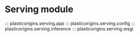 # Serving module
::: plasticorigins.serving.app
::: plasticorigins.serving.config
::: plasticorigins.serving.inference
::: plasticorigins.serving.wsgi
